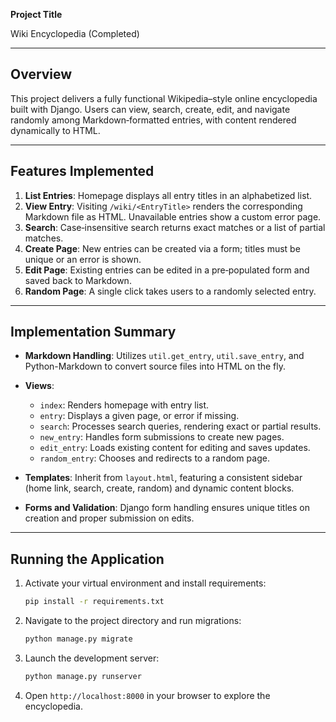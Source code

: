 **Project Title**

Wiki Encyclopedia (Completed)

---

## Overview

This project delivers a fully functional Wikipedia–style online encyclopedia built with Django. Users can view, search, create, edit, and navigate randomly among Markdown‑formatted entries, with content rendered dynamically to HTML.

---

## Features Implemented

1. **List Entries**: Homepage displays all entry titles in an alphabetized list.
2. **View Entry**: Visiting `/wiki/<EntryTitle>` renders the corresponding Markdown file as HTML. Unavailable entries show a custom error page.
3. **Search**: Case‑insensitive search returns exact matches or a list of partial matches.
4. **Create Page**: New entries can be created via a form; titles must be unique or an error is shown.
5. **Edit Page**: Existing entries can be edited in a pre‑populated form and saved back to Markdown.
6. **Random Page**: A single click takes users to a randomly selected entry.

---

## Implementation Summary

* **Markdown Handling**: Utilizes `util.get_entry`, `util.save_entry`, and Python-Markdown to convert source files into HTML on the fly.
* **Views**:

  * `index`: Renders homepage with entry list.
  * `entry`: Displays a given page, or error if missing.
  * `search`: Processes search queries, rendering exact or partial results.
  * `new_entry`: Handles form submissions to create new pages.
  * `edit_entry`: Loads existing content for editing and saves updates.
  * `random_entry`: Chooses and redirects to a random page.
* **Templates**: Inherit from `layout.html`, featuring a consistent sidebar (home link, search, create, random) and dynamic content blocks.
* **Forms and Validation**: Django form handling ensures unique titles on creation and proper submission on edits.

---

## Running the Application

1. Activate your virtual environment and install requirements:

   ```bash
   pip install -r requirements.txt
   ```
2. Navigate to the project directory and run migrations:

   ```bash
   python manage.py migrate
   ```
3. Launch the development server:

   ```bash
   python manage.py runserver
   ```
4. Open `http://localhost:8000` in your browser to explore the encyclopedia.

